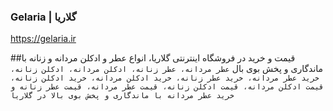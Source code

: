 ### Gelaria | گلاریا
https://gelaria.ir

##قیمت و خرید در فروشگاه اینترنتی گلاریا، انواع عطر و ادکلن مردانه و زنانه با ماندگاری و پخش بوی بال
```عطر مردانه، عطر زنانه، ادکلن مردانه، ادکلن زنانه، خرید عطر مردانه، خرید عطر زنانه، خرید ادکلن مردانه، خرید ادکلن زنانه، قیمت ادکلن مردانه، قیمت ادکلن زنانه، قیمت عطر مردانه، قیمت عطر زنانه و خرید عطر مردانه با ماندگاری و پخش بوی بالا در گلاریا```
